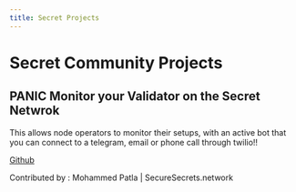 ```yaml
---
title: Secret Projects
---
```


# Secret Community Projects

## PANIC Monitor your Validator on the Secret Netwrok

This allows node operators to monitor their setups, with an active bot that you can connect to a telegram, email or phone call through twilio!!

[Github](https://github.com/mohammedpatla/panic_cosmos)

Contributed by : Mohammed Patla | SecureSecrets.network
